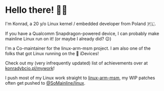 # Hello there! 👋🏻

I'm Konrad, a 20 y/o Linux kernel / embedded developer from Poland 🇵🇱.

If you have a Qualcomm Snapdragon-powered device, I can probably make mainline Linux run on it! (or maybe I already did? 😉)

I'm a Co-maintainer for the linux-arm-msm project. I am also one of the folks that got Linux running on the 🍎 iDevices!

Check out my (very infrequently updated) list of achievements over at [konradybcio.pl/mywork](https://konradybcio.pl/mywork)!

I push most of my Linux work straight to [linux-arm-msm](https://lore.kernel.org/linux-arm-msm/), my WIP patches often get pushed to [@SoMainline/linux](https://github.com/SoMainline/linux/commits/konrad/longbois-next).
